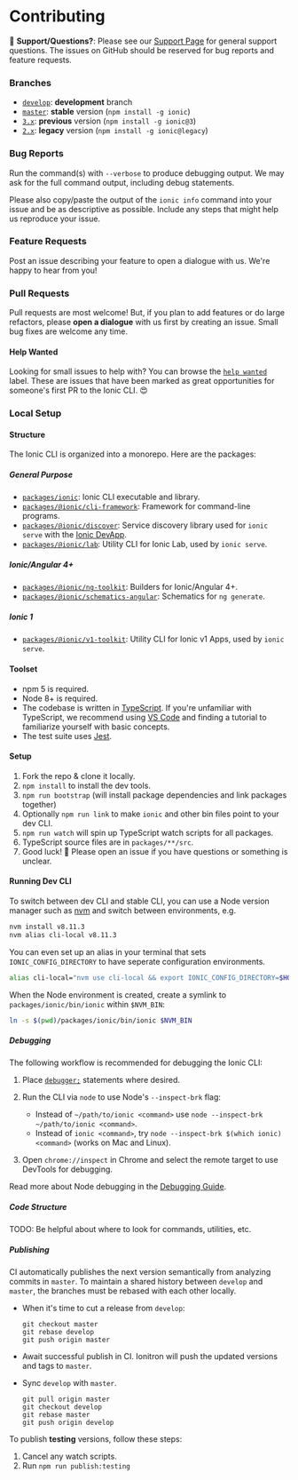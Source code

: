 # Contributing

:mega: **Support/Questions?**: Please see our [Support
Page](https://ionicframework.com/support) for general support questions. The
issues on GitHub should be reserved for bug reports and feature requests.

### Branches

* [`develop`](https://github.com/ionic-team/ionic-cli/tree/develop): **development** branch
* [`master`](https://github.com/ionic-team/ionic-cli/tree/master): **stable** version (`npm install -g ionic`)
* [`3.x`](https://github.com/ionic-team/ionic-cli/tree/3.x): **previous** version (`npm install -g ionic@3`)
* [`2.x`](https://github.com/ionic-team/ionic-cli/tree/2.x): **legacy** version (`npm install -g ionic@legacy`)

### Bug Reports

Run the command(s) with `--verbose` to produce debugging output. We may ask for
the full command output, including debug statements.

Please also copy/paste the output of the `ionic info` command into your issue
and be as descriptive as possible. Include any steps that might help us
reproduce your issue.

### Feature Requests

Post an issue describing your feature to open a dialogue with us. We're happy
to hear from you!

### Pull Requests

Pull requests are most welcome! But, if you plan to add features or do large
refactors, please **open a dialogue** with us first by creating an issue. Small
bug fixes are welcome any time.

#### Help Wanted

Looking for small issues to help with? You can browse the [`help
wanted`](https://github.com/ionic-team/ionic-cli/labels/help%20wanted) label.
These are issues that have been marked as great opportunities for someone's
first PR to the Ionic CLI. :heart_eyes:

### Local Setup

#### Structure

The Ionic CLI is organized into a monorepo. Here are the packages:

##### General Purpose

* [`packages/ionic`](https://github.com/ionic-team/ionic-cli/tree/develop/packages/ionic): Ionic CLI executable and library.
* [`packages/@ionic/cli-framework`](https://github.com/ionic-team/ionic-cli/tree/develop/packages/%40ionic/cli-framework): Framework for command-line programs.
* [`packages/@ionic/discover`](https://github.com/ionic-team/ionic-cli/tree/develop/packages/%40ionic/discover): Service discovery library used for `ionic serve` with the [Ionic DevApp](https://ionicframework.com/docs/pro/devapp/).
* [`packages/@ionic/lab`](https://github.com/ionic-team/ionic-cli/tree/develop/packages/%40ionic/lab): Utility CLI for Ionic Lab, used by `ionic serve`.

##### Ionic/Angular 4+

* [`packages/@ionic/ng-toolkit`](https://github.com/ionic-team/ionic-cli/tree/develop/packages/%40ionic/ng-toolkit): Builders for Ionic/Angular 4+.
* [`packages/@ionic/schematics-angular`](https://github.com/ionic-team/ionic-cli/tree/develop/packages/%40ionic/schematics-angular): Schematics for `ng generate`.

##### Ionic 1

* [`packages/@ionic/v1-toolkit`](https://github.com/ionic-team/ionic-cli/tree/develop/packages/%40ionic/v1-toolkit): Utility CLI for Ionic v1 Apps, used by `ionic serve`.

#### Toolset

* npm 5 is required.
* Node 8+ is required.
* The codebase is written in [TypeScript](https://www.typescriptlang.org/). If
  you're unfamiliar with TypeScript, we recommend using [VS
  Code](https://code.visualstudio.com/) and finding a tutorial to familiarize
  yourself with basic concepts.
* The test suite uses [Jest](https://facebook.github.io/jest/).

#### Setup

1. Fork the repo & clone it locally.
1. `npm install` to install the dev tools.
1. `npm run bootstrap` (will install package dependencies and link packages
   together)
1. Optionally `npm run link` to make `ionic` and other bin files point to your
   dev CLI.
1. `npm run watch` will spin up TypeScript watch scripts for all packages.
1. TypeScript source files are in `packages/**/src`.
1. Good luck! :muscle: Please open an issue if you have questions or something
   is unclear.

#### Running Dev CLI

To switch between dev CLI and stable CLI, you can use a Node version manager
such as [nvm](https://github.com/creationix/nvm) and switch between
environments, e.g.

```bash
nvm install v8.11.3
nvm alias cli-local v8.11.3
```

You can even set up an alias in your terminal that sets `IONIC_CONFIG_DIRECTORY`
to have seperate configuration environments.

```bash
alias cli-local="nvm use cli-local && export IONIC_CONFIG_DIRECTORY=$HOME/.ionic/cli-local"
```

When the Node environment is created, create a symlink to `packages/ionic/bin/ionic` within `$NVM_BIN`:

```bash
ln -s $(pwd)/packages/ionic/bin/ionic $NVM_BIN
```

##### Debugging

The following workflow is recommended for debugging the Ionic CLI:

1. Place
   [`debugger;`](https://developer.mozilla.org/en-US/docs/Web/JavaScript/Reference/Statements/debugger)
   statements where desired.
1. Run the CLI via `node` to use Node's `--inspect-brk` flag:

    * Instead of `~/path/to/ionic <command>` use `node --inspect-brk
      ~/path/to/ionic <command>`.
    * Instead of `ionic <command>`, try `node --inspect-brk $(which ionic)
      <command>` (works on Mac and Linux).

1. Open `chrome://inspect` in Chrome and select the remote target to use
   DevTools for debugging.

Read more about Node debugging in the [Debugging
Guide](https://nodejs.org/en/docs/guides/debugging-getting-started/).

##### Code Structure

TODO: Be helpful about where to look for commands, utilities, etc.

##### Publishing

CI automatically publishes the next version semantically from analyzing commits in `master`. To maintain a shared history between `develop` and `master`, the branches must be rebased with each other locally.

* When it's time to cut a release from `develop`:

    ```
    git checkout master
    git rebase develop
    git push origin master
    ```

* Await successful publish in CI. Ionitron will push the updated versions and tags to `master`.
* Sync `develop` with `master`.

  ```
  git pull origin master
  git checkout develop
  git rebase master
  git push origin develop
  ```

To publish **testing** versions, follow these steps:

1. Cancel any watch scripts.
1. Run `npm run publish:testing`
